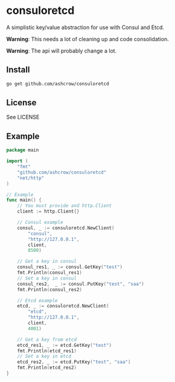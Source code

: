 # consuloretcd

A simplistic key/value abstraction for use with Consul and Etcd.

**Warning**: This needs a lot of cleaning up and code consolidation.

**Warning**: The api will probably change a lot.

## Install

```bash
go get github.com/ashcrow/consuloretcd
```

## License
See LICENSE

## Example
```go
package main

import (
	"fmt"
	"github.com/ashcrow/consuloretcd"
	"net/http"
)

// Example
func main() {
    // You must provide and http.Client
	client := http.Client{}

    // Consul example
    consul, _ := consuloretcd.NewClient(
        "consul",
        "http://127.0.0.1",
        client,
        8500)

    // Get a key in consul
	consul_res1, _ := consul.GetKey("test")
	fmt.Println(consul_res1)
    // Set a key in consul
	consul_res2,  _ := consul.PutKey("test", "saa")
	fmt.Println(consul_res2)

    // Etcd example
    etcd, _ := consuloretcd.NewClient(
        "etcd",
        "http://127.0.0.1",
        client,
        4001)

    // Get a key from etcd
	etcd_res1, _ := etcd.GetKey("test")
	fmt.Println(etcd_res1)
    // Set a key in etcd
	etcd_res2, _ := etcd.PutKey("test", "saa")
	fmt.Println(etcd_res2)
}
```
